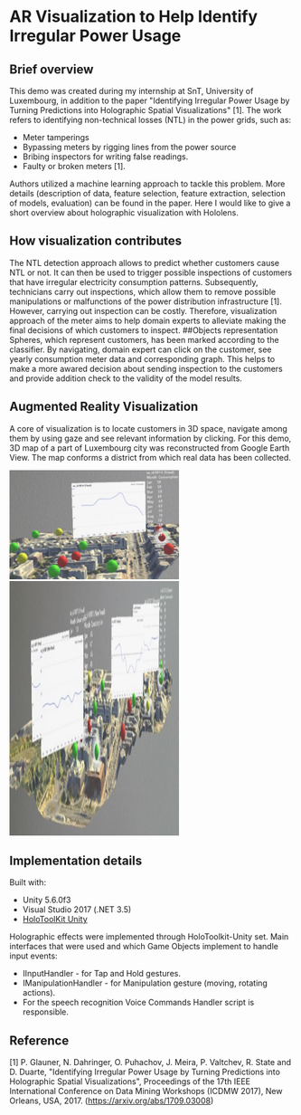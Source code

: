 # AR Visualization to Help Identify Irregular Power Usage

## Brief overview

This demo was created during my internship at SnT, University of Luxembourg, in addition to the paper "Identifying Irregular Power Usage by Turning Predictions into Holographic Spatial Visualizations" [1]. The work refers to identifying non-technical losses (NTL) in the power grids, such as:

* Meter tamperings
* Bypassing meters by rigging lines from the power source
* Bribing inspectors for writing false readings.
* Faulty or broken meters [1].   

Authors utilized a machine learning approach to tackle this problem. More details (description of data, feature selection, feature extraction, selection of models, evaluation) can be found in the paper. Here I would like to give a short overview about holographic visualization with Hololens. 

## How visualization contributes

The NTL detection approach allows to predict whether customers cause NTL or not. It can then be used to trigger possible inspections of customers that have irregular electricity consumption patterns. Subsequently, technicians carry out inspections, which allow them to remove possible manipulations or malfunctions of the power distribution infrastructure [1]. However, carrying out inspection can be costly. Therefore, visualization approach of the  meter aims to help domain experts to alleviate making the final decisions of which customers to inspect. 
##Objects representation
Spheres, which represent customers, has been marked according to the classifier. By navigating, domain expert can click on the customer, see yearly consumption meter data and corresponding graph. This helps to make a more awared decision about sending inspection to the customers and provide addition check to the validity of the model results. 

## Augmented Reality Visualization

A core of visualization is to locate customers in 3D space, navigate among them by using gaze and see relevant information by clicking. For this demo, 3D map of a part of Luxembourg city was reconstructed from Google Earth View. The map conforms a district from which real data has been collected. 

<img src="https://github.com/pugachovalex/City3D/blob/master/img1.JPG" width="300" height="193">
<img src="https://github.com/pugachovalex/City3D/blob/master/img2.JPG" width="300" height="450">



## Implementation details
Built with:
* Unity 5.6.0f3
* Visual Studio 2017 (.NET 3.5)
* [HoloToolKit Unity](https://github.com/Microsoft/HoloToolkit-Unity) 

Holographic effects were implemented through HoloToolkit-Unity set. Main interfaces that were used and which Game Objects implement to handle input events: 
* IInputHandler - for Tap and Hold gestures.
* IManipulationHandler - for Manipulation gesture (moving, rotating actions).
* For the speech recognition Voice Commands Handler script is responsible.






## Reference
[1] P. Glauner, N. Dahringer, O. Puhachov, J. Meira, P. Valtchev, R. State and D. Duarte, "Identifying Irregular Power Usage by Turning Predictions into Holographic Spatial Visualizations", Proceedings of the 17th IEEE International Conference on Data Mining Workshops (ICDMW 2017), New Orleans, USA, 2017. (https://arxiv.org/abs/1709.03008)
